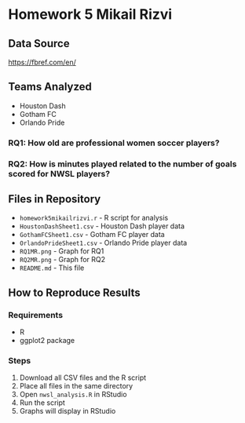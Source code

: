 # Homework 5 Mikail Rizvi

## Data Source
https://fbref.com/en/

## Teams Analyzed
- Houston Dash
- Gotham FC
- Orlando Pride

### RQ1: How old are professional women soccer players?

### RQ2: How is minutes played related to the number of goals scored for NWSL players?

## Files in Repository
- `homework5mikailrizvi.r` - R script for analysis
- `HoustonDashSheet1.csv` - Houston Dash player data
- `GothamFCSheet1.csv` - Gotham FC player data
- `OrlandoPrideSheet1.csv` - Orlando Pride player data
- `RQ1MR.png` - Graph for RQ1
- `RQ2MR.png` - Graph for RQ2
- `README.md` - This file

## How to Reproduce Results

### Requirements
- R
- ggplot2 package

### Steps
1. Download all CSV files and the R script
2. Place all files in the same directory
3. Open `nwsl_analysis.R` in RStudio
4. Run the script
5. Graphs will display in RStudio
